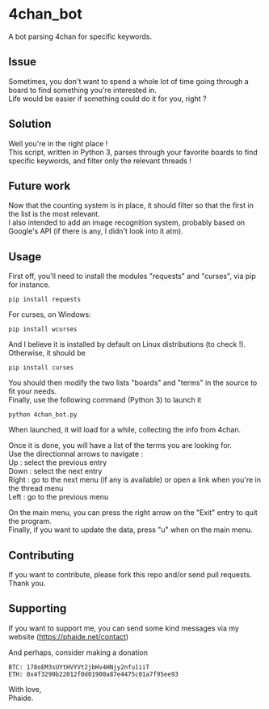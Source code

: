 # 4chan_bot
A bot parsing 4chan for specific keywords.

## Issue
Sometimes, you don't want to spend a whole lot of time going through a board to find something you're interested in.<br />
Life would be easier if something could do it for you, right ?<br />

## Solution
Well you're in the right place !<br />
This script, written in Python 3, parses through your favorite boards to find specific keywords, and filter only the relevant threads !<br />

## Future work
Now that the counting system is in place, it should filter so that the first in the list is the most relevant.<br />
I also intended to add an image recognition system, probably based on Google's API (if there is any, I didn't look into it atm).<br />


## Usage
First off, you'll need to install the modules "requests" and "curses", via pip for instance.
```
pip install requests
```
For curses, on Windows:
```
pip install wcurses
```
And I believe it is installed by default on Linux distributions (to check !). Otherwise, it should be 
```
pip install curses
```
You should then modify the two lists "boards" and "terms" in the source to fit your needs.<br />
Finally, use the following command (Python 3) to launch it
```
python 4chan_bot.py
```
When launched, it will load for a while, collecting the info from 4chan.<br />

Once it is done, you will have a list of the terms you are looking for.<br />
Use the directionnal arrows to navigate :<br />
Up : select the previous entry<br />
Down : select the next entry<br />
Right : go to the next menu (if any is available) or open a link when you're in the thread menu<br />
Left : go to the previous menu<br />

On the main menu, you can press the right arrow on the "Exit" entry to quit the program.<br />
Finally, if you want to update the data, press "u" when on the main menu.<br />

## Contributing
If you want to contribute, please fork this repo and/or send pull requests. Thank you.<br />

## Supporting
If you want to support me, you can send some kind messages via my website (https://phaide.net/contact)<br />

And perhaps, consider making a donation<br />

    BTC: 178oEM3sUYtHVYVt2jbHv4HNjy2nfu1iiT
    ETH: 0x4f3290b22012f0d01900a87e4475c01a7f95ee93

With love,<br />
Phaide.
